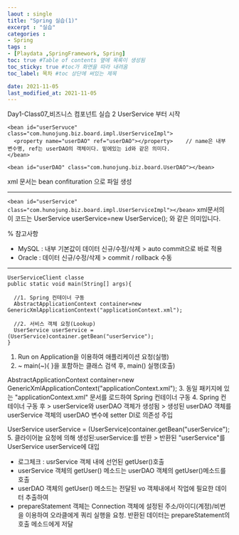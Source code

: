 ```yaml
---
laout : single
title: "Spring 실습(1)"
excerpt : "실습"
categories :
- Spring
tags :
- [Playdata ,SpringFramework, Spring]
toc: true #Table of contents 옆에 목록이 생성됨
toc_sticky: true #toc가 화면을 따라 내려옴
toc_label: 목차 #toc 상단에 써있는 제목

date: 2021-11-05
last_modified_at: 2021-11-05
---
```


Day1-Class07_비즈니스 컴포넌트 실습 2 UserService 부터 시작

```
<bean id="userServuce" class="com.hunojung.biz.board.impl.UserServiceImpl">
  <property name="userDAO" ref="userDAO"></property>	// name은 내부 변수명, ref는 userDAO의 객체이다. 밑에있는 id와 같은 의미다.
</bean>

<bean id="userDAO" class="com.hunojung.biz.board.UserDAO"></bean>
```

xml 문서는 bean confituration 으로 파일 생성

---

```<bean id="userService" class="com.hunojung.biz.board.impl.UserServiceImpl"></bean>```
xml문서의 이 코드는 UserService userService=new UserService(); 와 같은 의미입니다.

% 참고사항
- MySQL : 내부 기본값이 데이터 신규/수정/삭제 > auto commit으로 바로 적용
- Oracle : 데이터 신규/수정/삭제 > commit / rollback 수동

---

```
UserServiceClient classe
public static void main(String[] args){

  //1. Spring 컨테이너 구동
  AbstractApplicationContext container=new GenericXmlApplicationContext("applicationContext.xml");

  //2. 서비스 객체 요청(Lookup)
  UserService userService = (UserService)container.getBean("userService");
}
```
1. Run on Application을 이용하여 애플리케이션 요청(실행)
2. ~ main(~){ }을 포함하는 클래스 검색 후, main() 실행(호출)

AbstractApplicationContext container=new GenericXmlApplicationContext("applicationContext.xml");
3. 동일 패키지에 있는 "applicationContext.xml" 문서를 로드하여 Spring 컨테이너 구동
4. Spring 컨테이너 구동 후 > userService와 userDAO 객체가 생성됨 > 생성된 userDAO 객체를 userService 객체의 userDAO 변수에 setter DI로 의존성 주입


UserService userService = (UserService)container.getBean("userService");
5. 클라이어늩 요청에 의해 생성된:userService:를 반환 > 반환된 "userService"를 UserService userService에 대입
- 로그체크 : usrService 객체 내에 선언된 getUser()호출
- userService 객체의 getUser() 메소드는 userDAO 객체의 getUser()메소드를 호출
- userDAO 객체의 getUser() 메소드는 전달된 vo 객체내에서 작업에 필요한 데이터 추출하여
- prepareStatement 객체는 Connection 객체에 설정된 주소/아이디(계정)/비번 을 이용하여 오라클에게 쿼리 실행을 요청. 반환된 데이터는 prepareStatement의 호출 메소드에게 저달
